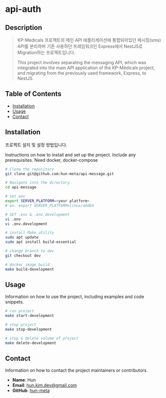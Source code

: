 # api-auth

## Description
> KP-Medicals 프로젝트의 메인 API 애플리케이션에 통합되어있던 메시징(sms) API를 분리하며 기존 사용하던 프레임워크인 Express에서 NestJS로 Migration하는 프로젝트입니다.
> 
> This project involves separating the messaging API, which was integrated into the main API application of the KP-Medicals project, and migrating from the previously used framework, Express, to NestJS.

## Table of Contents
- [Installation](#installation)
- [Usage](#usage)
- [Contact](#contact)

## Installation
프로젝트 설치 및 설정 방법입니다.

Instructions on how to install and set up the project. Include any prerequisites.
Need docker, docker-compose

```bash
# Clone the repository
git clone git@github.com:hun-meta/api-message.git

# Navigate into the directory
cd api-message

# set env
export SERVER_PLATFORM=<your platform>
# ex. export SERVER_PLATFORM=linux/amd64

# SET .env & .env.development
vi .env
vi .env.development

# install Make utility
sudo apt update
sudo apt install build-essential

# change branch to dev
git checkout dev

# docker image build 
make build-development
```

## Usage
Information on how to use the project, including examples and code snippets.

```bash
# run project
make start-development

# stop project
make stop-development

# stop & delete volume of project
make delete-development
```

## Contact
Information on how to contact the project maintainers or contributors.

- **Name**: Hun
- **Email**: hun.kim.dev@gmail.com
- **GitHub**: [hun-meta](https://github.com/hun-meta)
